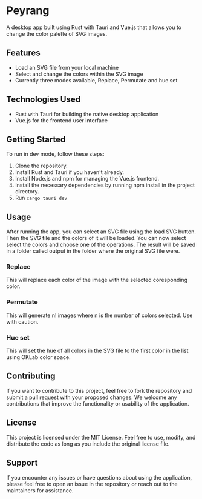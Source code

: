 # Peyrang

A desktop app built using Rust with Tauri and Vue.js that allows you to change the color palette of SVG images.

## Features

- Load an SVG file from your local machine
- Select and change the colors within the SVG image
- Currently three modes available, Replace, Permutate and hue set

## Technologies Used

- Rust with Tauri for building the native desktop application
- Vue.js for the frontend user interface

## Getting Started

To run in dev mode, follow these steps:

1. Clone the repository.
2. Install Rust and Tauri if you haven't already.
3. Install Node.js and npm for managing the Vue.js frontend.
4. Install the necessary dependencies by running npm install in the project directory.
5. Run `cargo tauri dev`

## Usage

After running the app, you can select an SVG file using the load SVG button. Then the SVG file and the colors of it will be loaded. You can now select select the colors and choose one of the operations. The result will be saved in a folder called output in the folder where the original SVG file were.

### Replace

This will replace each color of the image with the selected coresponding color. 

### Permutate

This will generate n! images where n is the number of colors selected. Use with caution.

### Hue set

This will set the hue of all colors in the SVG file to the first color in the list using OKLab color space.

## Contributing

If you want to contribute to this project, feel free to fork the repository and submit a pull request with your proposed changes. We welcome any contributions that improve the functionality or usability of the application.

## License

This project is licensed under the MIT License. Feel free to use, modify, and distribute the code as long as you include the original license file.

## Support

If you encounter any issues or have questions about using the application, please feel free to open an issue in the repository or reach out to the maintainers for assistance.
